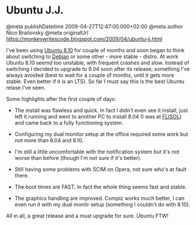 # Ubuntu J.J.

@meta publishDatetime 2009-04-27T12:47:00.000+02:00
@meta author Nico Brailovsky
@meta originalUrl https://monkeywritescode.blogspot.com/2009/04/ubuntu-jj.html

I've been using [Ubuntu 8.10](http://ubuntu.com) for couple of months and soon began to think about switching to [Debian](http://debian.org) or some other - more stable - distro. At work Ubuntu 8.10 seemd too unstable, with frequent crashes and slow. Instead of switching I decided to upgrade to 9.04 soon after its release, something I've always avoided (best to wait for a couple of months, until it gets more stable. Even better if it is an LTS). So far I must say this is the best Ubuntu relase I've seen.

Some highlights after the first couple of days:

* The install was flawless and quick. In fact I didn't even see it install, just left it running and went to another PC to install 8.04 (I was at [FLISOL](blog_md/2009/0416_FLISOL.md)) and came back to a fully functioning system.

* Configuring my dual monitor setup at the office required some work but not more than 8.04 and 8.10.

* I'm still a little uncomfortable with the notification system but it's not worse than before (though I'm not sure if it's better).

* Still having some problems with SCIM on Opera, not sure who's at fault there.

* The boot times are FAST. In fact the whole thing seems fast and stable.

* The graphics handling are improved. Compiz works much better, I can even run it with my dual monitr setup (something I couldn't do with 8.10).

All in all, a great release and a must upgrade for sure. Ubuntu FTW!

